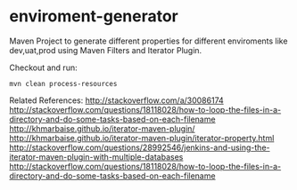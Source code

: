 # enviroment-generator
Maven Project to generate different properties for different enviroments like dev,uat,prod using Maven Filters and Iterator Plugin.

Checkout and run: 
```
mvn clean process-resources
```

Related References:
http://stackoverflow.com/a/30086174
http://stackoverflow.com/questions/18118028/how-to-loop-the-files-in-a-directory-and-do-some-tasks-based-on-each-filename
http://khmarbaise.github.io/iterator-maven-plugin/
http://khmarbaise.github.io/iterator-maven-plugin/iterator-property.html
http://stackoverflow.com/questions/28992546/jenkins-and-using-the-iterator-maven-plugin-with-multiple-databases
http://stackoverflow.com/questions/18118028/how-to-loop-the-files-in-a-directory-and-do-some-tasks-based-on-each-filename
